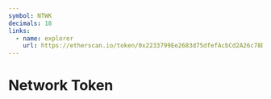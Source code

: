 ```yaml
---
symbol: NTWK
decimals: 18
links:
  - name: explorer
    url: https://etherscan.io/token/0x2233799Ee2683d75dfefAcbCd2A26c78D34b470d
---
```


# Network Token
